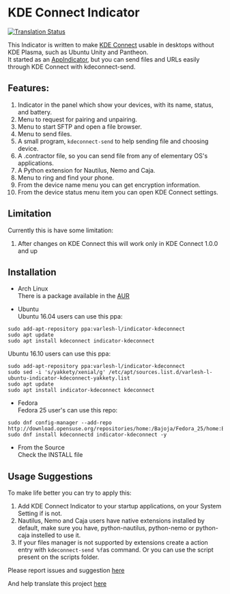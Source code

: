 KDE Connect Indicator
=====================
[![Translation Status](https://hosted.weblate.org/widgets/indicator-kde-connect/-/svg-badge.svg)](https://hosted.weblate.org/engage/indicator-kde-connect/?utm_source=widget)

This Indicator is written to make [KDE Connect](https://community.kde.org/KDEConnect) usable in desktops without KDE Plasma, such as Ubuntu Unity and Pantheon.  
It started as an [AppIndicator](https://unity.ubuntu.com/projects/appindicators/), but you can send files and URLs easily through KDE Connect with kdeconnect-send.

Features: 
-------
 1. Indicator in the panel which show your devices, with its name, status, and battery.
 2. Menu to request for pairing and unpairing.
 3. Menu to start SFTP and open a file browser.
 4. Menu to send files.
 5. A small program, `kdeconnect-send` to help sending file and choosing device.
 6. A .contractor file, so you can send file from any of elementary OS's applications.
 7. A Python extension for Nautilus, Nemo and Caja.
 8. Menu to ring and find your phone.
 9. From the device name menu you can get encryption information.
 10. From the device status menu item you can open KDE Connect settings.

Limitation
-------
Currently this is have some limitation:
 1. After changes on KDE Connect this will work only in KDE Connect 1.0.0 and up

Installation
-------
- Arch Linux  
 There is a package available in the [AUR](https://aur.archlinux.org/packages/indicator-kdeconnect-git)

- Ubuntu  
 Ubuntu 16.04 users can use this ppa:
```
sudo add-apt-repository ppa:varlesh-l/indicator-kdeconnect
sudo apt update
sudo apt install kdeconnect indicator-kdeconnect
```
Ubuntu 16.10 users can use this ppa:
```
sudo add-apt-repository ppa:varlesh-l/indicator-kdeconnect
sudo sed -i 's/yakkety/xenial/g' /etc/apt/sources.list.d/varlesh-l-ubuntu-indicator-kdeconnect-yakkety.list
sudo apt update
sudo apt install indicator-kdeconnect kdeconnect
```

- Fedora  
 Fedora 25 user's can use this repo:
```
sudo dnf config-manager --add-repo http://download.opensuse.org/repositories/home:/Bajoja/Fedora_25/home:Bajoja.repo
sudo dnf install kdeconnectd indicator-kdeconnect -y
```

- From the Source  
 Check the INSTALL file

Usage Suggestions
-------
 To make life better you can try to apply this:

 1. Add KDE Connect Indicator to your startup applications, on your System Setting if is not.
 2. Nautilus, Nemo and Caja users have native extensions installed by default, make sure you have,
    python-nautilus, python-nemo or python-caja instelled to use it.
 3. If your files manager is not supported by extensions create a action entry with  `kdeconnect-send %f`as  command.
    Or you can use the script present on the scripts folder.

Please report issues and suggestion [here](https://github.com/Bajoja/indicator-kdeconnect/issues)

And help translate this project [here](https://hosted.weblate.org/projects/indicator-kde-connect/translations/)
